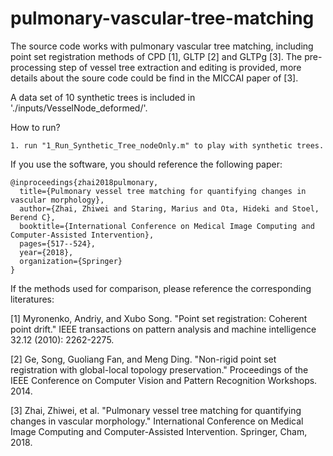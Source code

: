 # pulmonary-vascular-tree-matching

The source code works with pulmonary vascular tree matching, including point set registration methods of CPD [1], GLTP [2] and GLTPg [3]. The pre-processing step of vessel tree extraction and editing is provided, more details about the soure code could be find in the MICCAI paper of [3].

A data set of 10 synthetic trees is included in './inputs/VesselNode_deformed/'.

How to run?
```
1. run "1_Run_Synthetic_Tree_nodeOnly.m" to play with synthetic trees.
```
If you use the software, you should reference the following paper:
```
@inproceedings{zhai2018pulmonary,
  title={Pulmonary vessel tree matching for quantifying changes in vascular morphology},  
  author={Zhai, Zhiwei and Staring, Marius and Ota, Hideki and Stoel, Berend C},  
  booktitle={International Conference on Medical Image Computing and Computer-Assisted Intervention},  
  pages={517--524},  
  year={2018},  
  organization={Springer}
}
```

If the methods used for comparison, please reference the corresponding literatures:

[1] Myronenko, Andriy, and Xubo Song. "Point set registration: Coherent point drift." IEEE transactions on pattern analysis and machine intelligence 32.12 (2010): 2262-2275.

[2] Ge, Song, Guoliang Fan, and Meng Ding. "Non-rigid point set registration with global-local topology preservation." Proceedings of the IEEE Conference on Computer Vision and Pattern Recognition Workshops. 2014.

[3] Zhai, Zhiwei, et al. "Pulmonary vessel tree matching for quantifying changes in vascular morphology." International Conference on Medical Image Computing and Computer-Assisted Intervention. Springer, Cham, 2018.
